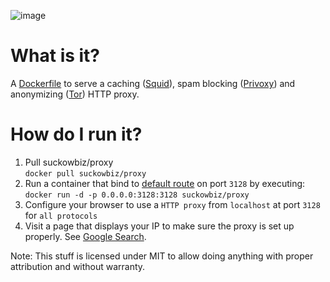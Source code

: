 ![image](https://img.shields.io/github/license/suckowbiz/docker-proxy.svg)

# What is it?
A [Dockerfile](http://docs.docker.com/engine/reference/builder/) to serve a caching ([Squid](http://www.squid-cache.org/)), spam blocking ([Privoxy](http://www.privoxy.org/)) and anonymizing ([Tor](https://www.torproject.org/)) HTTP proxy.

# How do I run it?
 1. Pull suckowbiz/proxy  
    `docker pull suckowbiz/proxy`
 2. Run a container that bind to [default route](https://en.wikipedia.org/wiki/Default_gateway) on port `3128` by executing:  
    `docker run -d -p 0.0.0.0:3128:3128 suckowbiz/proxy`  
 3. Configure your browser to use a `HTTP proxy` from `localhost` at port `3128` for `all protocols`
 4. Visit a page that displays your IP to make sure the proxy is set up properly. See [Google Search](https://www.google.de/#newwindow=1&q=my+wan+ip).

Note: This stuff is licensed under MIT to allow doing anything with proper attribution and without warranty.
